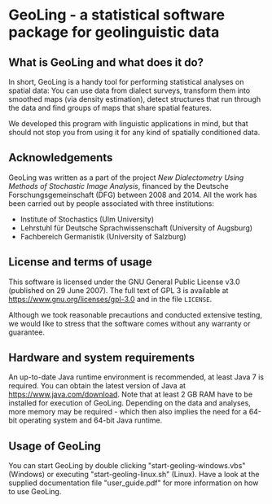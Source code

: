 GeoLing - a statistical software package for geolinguistic data
===============================================================


What is GeoLing and what does it do?
------------------------------------

In short, GeoLing is a handy tool for performing statistical analyses on
spatial data: You can use data from dialect surveys, transform them into
smoothed maps (via density estimation), detect structures that run
through the data and find groups of maps that share spatial features.

We developed this program with linguistic applications in mind, but that
should not stop you from using it for any kind of spatially conditioned
data.


Acknowledgements
----------------

GeoLing was written as a part of the project *New Dialectometry Using
Methods of Stochastic Image Analysis*, financed by the Deutsche
Forschungsgemeinschaft (DFG) between 2008 and 2014. All the work has
been carried out by people associated with three institutions:

* Institute of Stochastics (Ulm University)
* Lehrstuhl für Deutsche Sprachwissenschaft (University of Augsburg)
* Fachbereich Germanistik (University of Salzburg)


License and terms of usage
--------------------------

This software is licensed under the GNU General Public License v3.0
(published on 29 June 2007). The full text of GPL 3 is available at
<https://www.gnu.org/licenses/gpl-3.0> and in the file `LICENSE`.

Although we took reasonable precautions and conducted extensive testing,
we would like to stress that the software comes without any warranty or
guarantee.


Hardware and system requirements
--------------------------------

An up-to-date Java runtime environment is recommended, at least Java 7
is required. You can obtain the latest version of Java at
<https://www.java.com/download>.
Note that at least 2 GB RAM have to be installed for execution of
GeoLing. Depending on the data and analyses, more memory may be required -
which then also implies the need for a 64-bit operating system and
64-bit Java runtime.


Usage of GeoLing
----------------

You can start GeoLing by double clicking "start-geoling-windows.vbs"
(Windows) or executing "start-geoling-linux.sh" (Linux). Have a look at
the supplied documentation file "user_guide.pdf" for more information on
how to use GeoLing.
